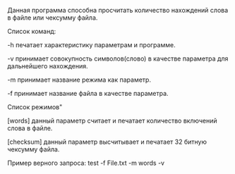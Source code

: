 Данная программа способна просчитать количество нахождений слова в файле или чексумму файла.

Список команд:

-h    печатает характеристику параметрам и программе.

-v    принимает совокупность символов(слово) в качестве параметра для дальнейшего нахождения.

-m    принимает название режима как параметр.

-f    принимает название файла в качестве параметра.

Список режимов"

[words]     данный параметр считает и печатает количество включений слова в файле.

[checksum]  данный параметр высчитывает и печатает 32 битную чексумму файла.

Пример верного запроса: test -f File.txt -m words -v

